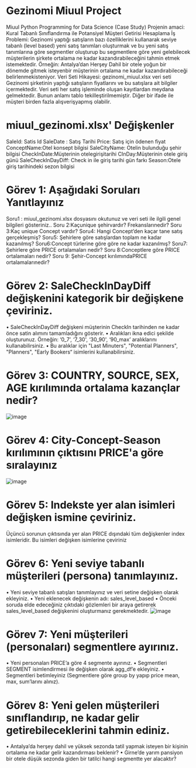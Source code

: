 # Gezinomi Miuul Project
Miuul Python Programming for Data Science  (Case Study)
Projenin amaci: Kural Tabanlı Sınıflandırma ile Potansiyel Müşteri Getirisi Hesaplama
İş Problemi: Gezinomi yaptığı satışların bazı özelliklerini kullanarak seviye tabanlı (level based) yeni satış tanımları oluşturmak ve bu yeni satış tanımlarına göre segmentler oluşturup bu segmentlere göre yeni gelebilecek müşterilerin şirkete ortalama ne kadar kazandırabileceğini tahmin etmek istemektedir. Örneğin: Antalya’dan Herşey Dahil bir otele yoğun bir dönemde gitmek isteyenbir müşterinin ortalama ne kadar kazandırabileceği belirlenmekisteniyor.
Veri Seti Hikayesi: gezinomi_miuul.xlsx veri seti Gezinomi şirketinin yaptığı satışların fiyatlarını ve bu satışlara ait bilgiler içermektedir. Veri seti her satış işleminde oluşan kayıtlardan meydana gelmektedir. Bunun anlamı tablo tekilleştirilmemiştir. Diğer bir ifade ile müşteri birden fazla alışverişyapmış olabilir.

# miuul_gezinomi.xlsx' Değişkenler
SaleId: Satis Id
SaleDate : Satış Tarihi
Price: Satış için ödenen fiyat
ConceptName:Otel konsept bilgisi
SaleCityName: Otelin bulunduğu şehir bilgisi
CheckInDate:Müşterinin otelegirişitarihi
CInDay:Müşterinin otele giriş günü
SaleCheckInDayDiff: Check in ile giriş tarihi gün farkı
Season:Otele giriş tarihindeki sezon bilgisi

# Görev 1: Aşağıdaki Soruları Yanıtlayınız
Soru1 : miuul_gezinomi.xlsx dosyasını okutunuz ve veri seti ile ilgili genel bilgileri gösteriniz..
Soru 2:Kaçunique şehirvardır? Frekanslarınedir?
Soru 3:Kaç unique Concept vardır?
Soru4: Hangi Concept’den kaçar tane satış gerçekleşmiş?
Soru5: Şehirlere göre satışlardan toplam ne kadar kazanılmış?
Soru6:Concept türlerine göre göre ne kadar kazanılmış?
Soru7: Şehirlere göre PRICE ortalamaları nedir?
Soru 8:Conceptlere göre PRICE ortalamaları nedir?
Soru 9: Şehir-Concept kırılımındaPRICE ortalamalarınedir?

# Görev 2: SaleCheckInDayDiff değişkenini kategorik bir değişkene çeviriniz.
• SaleCheckInDayDiff değişkeni müşterinin 
CheckIn tarihinden ne kadar önce satin alımını tamamladığını gösterir.
• Aralıkları ikna edici şekilde oluşturunuz.
Örneğin: ‘0_7’, ‘7_30', ‘30_90', ‘90_max’ aralıklarını kullanabilirsiniz.
• Bu aralıklar için "Last Minuters", "Potential Planners", "Planners", "Early Bookers“ isimlerini kullanabilirsiniz.

# Görev 3: COUNTRY, SOURCE, SEX, AGE kırılımında ortalama kazançlar nedir?
![image](https://github.com/sirem21/Potential-Customer-ROI-Calculation/assets/134364808/d0f1dc20-529d-49a9-a566-06ad24be18fb)

# Görev 4: City-Concept-Season kırılımının çıktısını PRICE'a göre sıralayınız
![image](https://github.com/sirem21/Potential-Customer-ROI-Calculation/assets/134364808/373a8d50-f691-4b72-ae00-0288e065b90e)

# Görev 5: Indekste yer alan isimleri değişken ismine çeviriniz.
Üçüncü sorunun çıktısında yer alan PRICE dışındaki tüm değişkenler index isimleridir. Bu isimleri değişken isimlerine çeviriniz

# Görev 6: Yeni seviye tabanlı müşterileri (persona) tanımlayınız.
• Yeni seviye tabanlı satışları tanımlayınız ve veri setine değişken olarak ekleyiniz.
• Yeni eklenecek değişkenin adı: sales_level_based
• Önceki soruda elde edeceğiniz çıktıdaki gözlemleri bir araya getirerek sales_level_based değişkenini oluşturmanız gerekmektedir.
![image](https://github.com/sirem21/Potential-Customer-ROI-Calculation/assets/134364808/57499c4e-247c-4a32-b3a8-1883037a8e99)

# Görev 7: Yeni müşterileri (personaları) segmentlere ayırınız.
• Yeni personaları PRICE’a göre 4 segmente ayırınız.
• Segmentleri SEGMENT isimlendirmesi ile değişken olarak agg_df’e ekleyiniz.
• Segmentleri betimleyiniz (Segmentlere göre group by yapıp price mean, max, sum’larını alınız).

# Görev 8: Yeni gelen müşterileri sınıflandırıp, ne kadar gelir getirebileceklerini tahmin ediniz.
• Antalya’da herşey dahil ve yüksek sezonda tatil yapmak isteyen bir kişinin ortalama ne kadar gelir kazandırması beklenir?
• Girne’de yarım pansiyon bir otele düşük sezonda giden bir tatilci hangi segmentte yer alacaktır?
